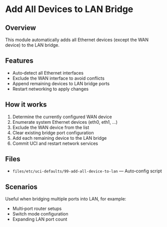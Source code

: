 # Add All Devices to LAN Bridge

## Overview

This module automatically adds all Ethernet devices (except the WAN device) to the LAN bridge.

## Features

- Auto‑detect all Ethernet interfaces
- Exclude the WAN interface to avoid conflicts
- Append remaining devices to LAN bridge ports
- Restart networking to apply changes

## How it works

1. Determine the currently configured WAN device
2. Enumerate system Ethernet devices (eth0, eth1, …)
3. Exclude the WAN device from the list
4. Clear existing bridge port configuration
5. Add each remaining device to the LAN bridge
6. Commit UCI and restart network services

## Files

- `files/etc/uci-defaults/99-add-all-device-to-lan` — Auto‑config script

## Scenarios

Useful when bridging multiple ports into LAN, for example:
- Multi‑port router setups
- Switch mode configuration
- Expanding LAN port count
